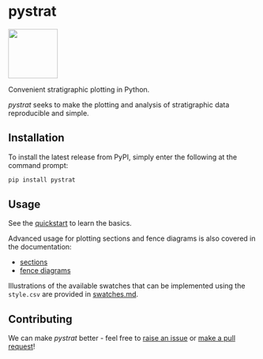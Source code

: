# pystrat

<img src="https://raw.githubusercontent.com/yuempark/pystrat/master/images/pystrat-logo.png" width="100" height="100">

Convenient stratigraphic plotting in Python.

*pystrat* seeks to make the plotting and analysis of stratigraphic data reproducible and simple.

## Installation

To install the latest release from PyPI, simply enter the following at the command prompt:

```bash
pip install pystrat
```

## Usage

See the [quickstart]() to learn the basics.

Advanced usage for plotting sections and fence diagrams is also covered in the documentation:
- [sections]()
- [fence diagrams]()

Illustrations of the available swatches that can be implemented using the `style.csv` are provided in [swatches.md](swatches.md).

## Contributing

We can make *pystrat* better - feel free to [raise an issue](https://github.com/yuempark/pystrat/issues) or [make a pull request](https://github.com/yuempark/pystrat/pulls)!
